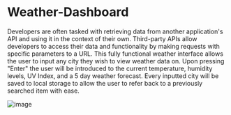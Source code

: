 # Weather-Dashboard
Developers are often tasked with retrieving data from another application's API and using it in the context of their own. Third-party APIs allow developers to access their data and functionality by making requests with specific parameters to a URL. This fully functional weather interface allows the user to input any city they wish to view weather data on. Upon pressing "Enter" the user will be introduced to the current temperature, humidity levels, UV Index, and a 5 day weather forecast. Every inputted city will be saved to local storage to allow the user to refer back to a previously searched item with ease.


![image](https://user-images.githubusercontent.com/64104422/97125693-15a2c500-170b-11eb-96b0-83be973d377b.png)
